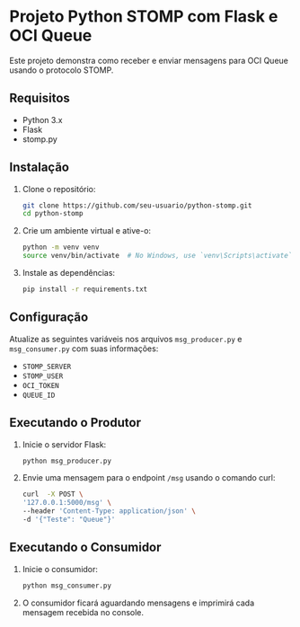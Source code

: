 # Projeto Python STOMP com Flask e OCI Queue

Este projeto demonstra como receber e enviar mensagens para OCI Queue usando o protocolo STOMP.

## Requisitos

- Python 3.x
- Flask
- stomp.py

## Instalação

1. Clone o repositório:

    ```sh
    git clone https://github.com/seu-usuario/python-stomp.git
    cd python-stomp
    ```

2. Crie um ambiente virtual e ative-o:

    ```sh
    python -m venv venv
    source venv/bin/activate  # No Windows, use `venv\Scripts\activate`
    ```

3. Instale as dependências:

    ```sh
    pip install -r requirements.txt
    ```

## Configuração

Atualize as seguintes variáveis nos arquivos `msg_producer.py` e `msg_consumer.py` com suas informações:

- `STOMP_SERVER`
- `STOMP_USER`
- `OCI_TOKEN`
- `QUEUE_ID`

## Executando o Produtor

1. Inicie o servidor Flask:

    ```sh
    python msg_producer.py
    ```

2. Envie uma mensagem para o endpoint `/msg` usando o comando curl:

    ```sh
    curl  -X POST \
    '127.0.0.1:5000/msg' \
    --header 'Content-Type: application/json' \
    -d '{"Teste": "Queue"}'
    ```

## Executando o Consumidor

1. Inicie o consumidor:

    ```sh
    python msg_consumer.py
    ```

2. O consumidor ficará aguardando mensagens e imprimirá cada mensagem recebida no console.
